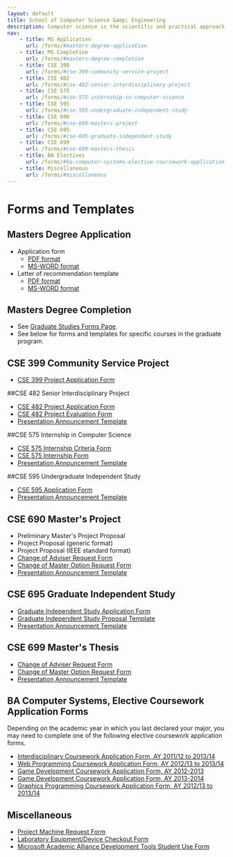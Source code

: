 ```yaml
---
layout: default
title: School of Computer Science &amp; Engineering
description: Computer science is the scientific and practical approach to computation and its applications.
nav:
    - title: MS Application 
      url: /forms/#masters-degree-application
    - title: MS Completion 
      url: /forms/#masters-degree-completion
    - title: CSE 399 
      url: /forms/#cse-399-community-service-project
    - title: CSE 482
      url: /forms/#cse-482-senior-interdisciplinary-project
    - title: CSE 575
      url: /forms/#cse-575-internship-in-computer-science
    - title: CSE 595
      url: /forms/#cse-595-undergraduate-independent-study
    - title: CSE 690
      url: /forms/#cse-690-masters-project
    - title: CSE 695
      url: /forms/#cse-695-graduate-independent-study
    - title: CSE 699
      url: /forms/#cse-699-masters-thesis
    - title: BA Electives
      url: /forms/#ba-computer-systems-elective-coursework-application-forms
    - title: Miscellaneous
      url: /forms/#miscellaneous
---
```


# Forms and Templates

## Masters Degree Application 

- Application form
    - [PDF format][ms-app-pdf]
    - [MS-WORD format][ms-app-doc]
- Letter of recommendation template
    - [PDF format][ms-rec-pdf]
    - [MS-WORD format][ms-rec-doc]

## Masters Degree Completion

- See [Graduate Studies Forms Page][grad-forms].
- See below for forms and templates for specific courses in the graduate program.

[ms-app-doc]: MS_Application_Form.doc
[ms-app-pdf]: MS_Application_Form.pdf
[ms-rec-doc]: MS_Reference_Form.doc
[ms-rec-pdf]: MS_Reference_Form.pdf
[grad-forms]: http://gradstudies.csusb.edu/currentStudents/forms.htm

## CSE 399 Community Service Project

<ul> 
<li><a href="CSE_399_Proposal.pdf">CSE 399 Project Application Form</a></li> 
</ul> 

##CSE 482 Senior Interdisciplinary Project
 
<ul> 
<li><a href="CSE-482-project-application-form.pdf">CSE 482 Project Application Form</a></li> 
<li><a href="CSE-482-project-evaluation-form.pdf">CSE 482 Project Evaluation Form</a></li> 
<li><a href="presentation_announcement_template.rtf">Presentation Announcement Template</a></li> 
</ul> 

##CSE 575 Internship in Computer Science
 
<ul> 
<li><a href="UndergraduateInternshipCriteria.pdf">CSE 575 Internship Criteria Form </a></li> 
<li><a href="InternshipForm.pdf">CSE 575 Internship Form </a></li> 
<li><a href="presentation_announcement_template.rtf">Presentation Announcement Template</a></li> 
</ul> 

##CSE 595 Undergraduate Independent Study

<ul> 
<li><a href="CSCI_595.pdf">CSE 595 Application Form</a></li> 
<li><a href="presentation_announcement_template.rtf">Presentation Announcement Template</a></li> 
</ul> 

## CSE 690 Master's Project
 
<ul> 
<li><!--a href="cse_690/PreliminaryMastersProjectProposalTemplate.doc"-->Preliminary Master's Project Proposal<!--/a--></li> 
<li><!--a href="cse_690/FinalMastersProjectProposalTemplate.doc"-->Project Proposal (generic format)<!--/a--></li> 
<li><!--a href="cse_690/IEEE_SRS.doc"-->Project Proposal (IEEE standard format)<!--/a--></li> 
<li><a href="ChangeofAdvisorRequestForm2.pdf">Change of Adviser Request Form</a></li> 
<li><a href="ChangeofMasterOptionRequestForm.pdf">Change of Master Option Request Form</a></li> 
<li><a href="presentation_announcement_template_690.doc">Presentation Announcement Template</a></li> 
</ul> 

## CSE 695 Graduate Independent Study

<ul> 
<li><a href="CSCI_695.pdf">Graduate Independent Study Application Form</a></li> 
<li><a href="grad-indep-study-proposal-template.pdf">Graduate Independent Study Proposal Template</a></li> 
<li><a href="presentation_announcement_template.rtf">Presentation Announcement Template</a></li> 
</ul>

## CSE 699 Master's Thesis
 
<ul> 
<li><a href="ChangeofAdvisorRequestForm2.pdf">Change of Adviser Request Form</a></li> 
<li><a href="ChangeofMasterOptionRequestForm.pdf">Change of Master Option Request Form</a></li>
<li><a href="presentation_announcement_template_699.doc">Presentation Announcement Template</a></li> 
</ul> 

## BA Computer Systems, Elective Coursework Application Forms

<p>
Depending on the academic year in which you last declared your major,
you may need to complete one of the following elective coursework application forms.
</p>
 
<ul> 
<li><a href="../programs/computer-systems/forms/interdisciplinary-coursework-2011-present.pdf">Interdisciplinary Coursework Application Form, AY 2011/12 to 2013/14</a></li> 
<li><a href="../programs/computer-systems/forms/web-coursework-2012-present.pdf">Web Programming Coursework Application Form, AY 2012/13 to 2013/14</a></li> 
<li><a href="../programs/computer-systems/forms/game-coursework-2012-2013.pdf">Game Development Coursework Application Form, AY 2012-2013</a></li> 
<li><a href="../programs/computer-systems/forms/game-coursework-2013-present.pdf">Game Development Coursework Application Form, AY 2013-2014</a></li> 
<li><a href="../programs/computer-systems/forms/graphics-coursework-2012-present.pdf">Graphics Programming Coursework Application Form, AY 2012/13 to 2013/14</a></li> 
</ul>

## Miscellaneous

<ul> 
<li><a href="misc/project_machine_request_form.pdf">Project Machine Request Form</a></li> 
<li><a href="misc/EquipmentCheckoutForm.pdf">Laboratory Equipment/Device Checkout Form</a></li> 
<li><a href="../labs/MSDNAAStudentUse.pdf">Microsoft Academic Alliance Development Tools Student Use Form</a></li> 
</ul> 

